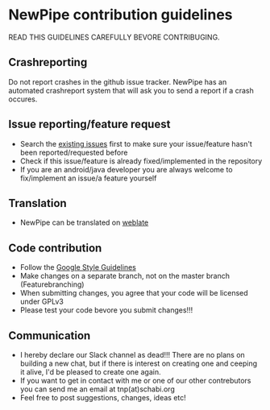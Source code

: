 NewPipe contribution guidelines
===============================

READ THIS GUIDELINES CAREFULLY BEVORE CONTRIBUGING.

## Crashreporting

Do not report crashes in the github issue tracker. NewPipe has an automated crashreport system that will ask you to send a report if a crash occures.

## Issue reporting/feature request

* Search the [existing issues](https://github.com/theScrabi/NewPipe/issues) first to make sure your issue/feature hasn't been reported/requested before
* Check if this issue/feature is already fixed/implemented in the repository
* If you are an android/java developer you are always welcome to fix/implement an issue/a feature yourself

## Translation

* NewPipe can be translated on [weblate](https://hosted.weblate.org/projects/newpipe/strings/)

## Code contribution

* Follow the [Google Style Guidelines](https://google.github.io/styleguide/javaguide.html)
* Make changes on a separate branch, not on the master branch (Featurebranching)
* When submitting changes, you agree that your code will be licensed under GPLv3
* Please test your code bevore you submit changes!!!

## Communication

* I hereby declare our Slack channel as dead!!! There are no plans on building a new chat, but if there is interest on creating one and ceeping it alive, I'd be pleased to create one again. 
* If you want to get in contact with me or one of our other contrebutors you can send me an email at tnp(at)schabi.org
* Feel free to post suggestions, changes, ideas etc!
